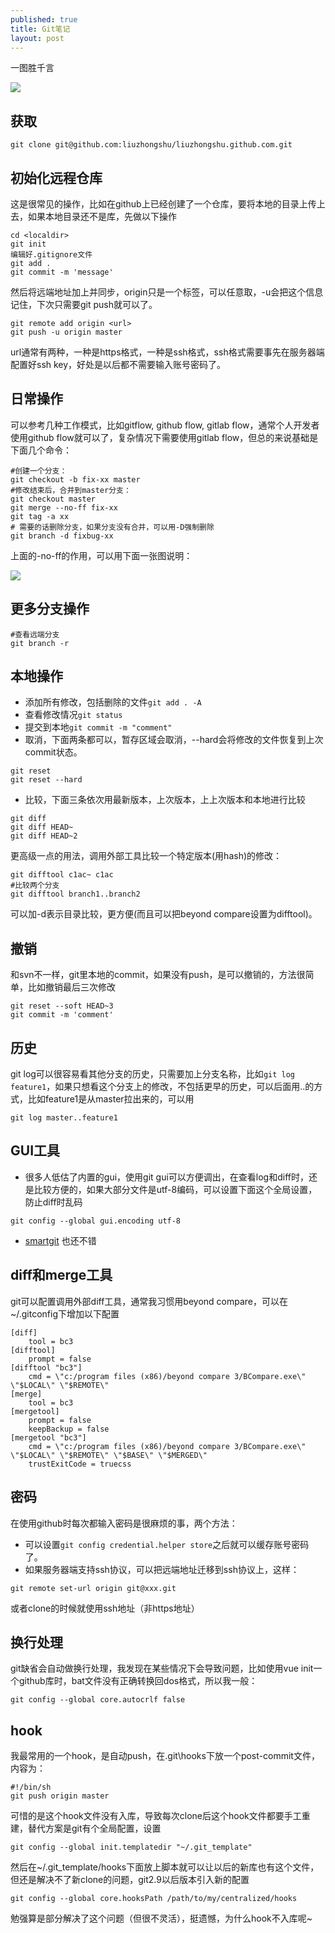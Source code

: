 ```yaml
---
published: true
title: Git笔记
layout: post
---
```

一图胜千言

![](http://blog.osteele.com/images/2008/git-transport.png)

## 获取

```
git clone git@github.com:liuzhongshu/liuzhongshu.github.com.git
```

## 初始化远程仓库
这是很常见的操作，比如在github上已经创建了一个仓库，要将本地的目录上传上去，如果本地目录还不是库，先做以下操作

```
cd <localdir>
git init
编辑好.gitignore文件
git add .
git commit -m 'message'
```

然后将远端地址加上并同步，origin只是一个标签，可以任意取，-u会把这个信息记住，下次只需要git push就可以了。
```
git remote add origin <url>
git push -u origin master
```

url通常有两种，一种是https格式，一种是ssh格式，ssh格式需要事先在服务器端配置好ssh key，好处是以后都不需要输入账号密码了。

## 日常操作

可以参考几种工作模式，比如gitflow, github flow, gitlab flow，通常个人开发者使用github flow就可以了，复杂情况下需要使用gitlab flow，但总的来说基础是下面几个命令：

```
#创建一个分支：
git checkout -b fix-xx master
#修改结束后，合并到master分支：
git checkout master
git merge --no-ff fix-xx
git tag -a xx
# 需要的话删除分支，如果分支没有合并，可以用-D强制删除
git branch -d fixbug-xx
```

上面的-no-ff的作用，可以用下面一张图说明：

![](https://i.stack.imgur.com/GGkZc.png)

## 更多分支操作

```
#查看远端分支
git branch -r
```

## 本地操作

- 添加所有修改，包括删除的文件```git add . -A```
- 查看修改情况```git status```
- 提交到本地```git commit -m "comment"```
- 取消，下面两条都可以，暂存区域会取消，--hard会将修改的文件恢复到上次commit状态。

```
git reset
git reset --hard
```

- 比较，下面三条依次用最新版本，上次版本，上上次版本和本地进行比较

```
git diff 
git diff HEAD~
git diff HEAD~2
```

更高级一点的用法，调用外部工具比较一个特定版本(用hash)的修改：
```
git difftool c1ac~ c1ac
#比较两个分支
git difftool branch1..branch2
```

可以加-d表示目录比较，更方便(而且可以把beyond compare设置为difftool)。

## 撤销
和svn不一样，git里本地的commit，如果没有push，是可以撤销的，方法很简单，比如撤销最后三次修改

```
git reset --soft HEAD~3
git commit -m 'comment'
```

## 历史

git log可以很容易看其他分支的历史，只需要加上分支名称，比如`git log feature1`，如果只想看这个分支上的修改，不包括更早的历史，可以后面用..的方式，比如feature1是从master拉出来的，可以用

```
git log master..feature1
```

## GUI工具

* 很多人低估了内置的gui，使用git gui可以方便调出，在查看log和diff时，还是比较方便的，如果大部分文件是utf-8编码，可以设置下面这个全局设置，防止diff时乱码

```
git config --global gui.encoding utf-8
```

* [smartgit](http://www.syntevo.com/smartgit/) 也还不错

## diff和merge工具
git可以配置调用外部diff工具，通常我习惯用beyond compare，可以在~/.gitconfig下增加以下配置

```
[diff]
    tool = bc3
[difftool]
    prompt = false
[difftool "bc3"]
    cmd = \"c:/program files (x86)/beyond compare 3/BCompare.exe\" \"$LOCAL\" \"$REMOTE\"
[merge]
    tool = bc3
[mergetool]
    prompt = false
    keepBackup = false
[mergetool "bc3"]
    cmd = \"c:/program files (x86)/beyond compare 3/BCompare.exe\" \"$LOCAL\" \"$REMOTE\" \"$BASE\" \"$MERGED\"
    trustExitCode = truecss
```
## 密码

在使用github时每次都输入密码是很麻烦的事，两个方法：
* 可以设置```git config credential.helper store```之后就可以缓存账号密码了。
* 如果服务器端支持ssh协议，可以把远端地址迁移到ssh协议上，这样：

```
git remote set-url origin git@xxx.git
```

或者clone的时候就使用ssh地址（非https地址）

## 换行处理
git缺省会自动做换行处理，我发现在某些情况下会导致问题，比如使用vue init一个github库时，bat文件没有正确转换回dos格式，所以我一般：

```
git config --global core.autocrlf false
```

## hook
我最常用的一个hook，是自动push，在.git\hooks下放一个post-commit文件，内容为：
```
#!/bin/sh
git push origin master
```

可惜的是这个hook文件没有入库，导致每次clone后这个hook文件都要手工重建，替代方案是git有个全局配置，设置

```
git config --global init.templatedir "~/.git_template"
```

然后在~/.git_template/hooks下面放上脚本就可以让以后的新库也有这个文件，但还是解决不了新clone的问题，git2.9以后版本引入新的配置

```
git config --global core.hooksPath /path/to/my/centralized/hooks
```

勉强算是部分解决了这个问题（但很不灵活），挺遗憾，为什么hook不入库呢~
